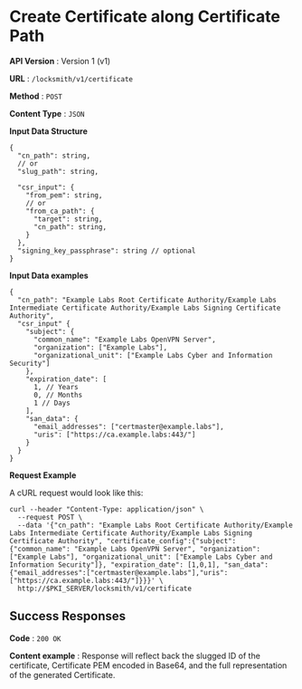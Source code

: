 # Create Certificate along Certificate Path

**API Version** : Version 1 (v1)

**URL** : `/locksmith/v1/certificate`

**Method** : `POST`

**Content Type** : `JSON`

**Input Data Structure**

```
{
  "cn_path": string,
  // or
  "slug_path": string,

  "csr_input": {
    "from_pem": string,
    // or
    "from_ca_path": {
      "target": string,
      "cn_path": string,
    }
  },
  "signing_key_passphrase": string // optional
}
```

**Input Data examples**

```
{
  "cn_path": "Example Labs Root Certificate Authority/Example Labs Intermediate Certificate Authority/Example Labs Signing Certificate Authority",
  "csr_input" {
    "subject": {
      "common_name": "Example Labs OpenVPN Server",
      "organization": ["Example Labs"],
      "organizational_unit": ["Example Labs Cyber and Information Security"]
    },
    "expiration_date": [
      1, // Years
      0, // Months
      1 // Days
    ],
    "san_data": {
      "email_addresses": ["certmaster@example.labs"],
      "uris": ["https://ca.example.labs:443/"]
    }
  }
}
```

**Request Example**

A cURL request would look like this:

```
curl --header "Content-Type: application/json" \
  --request POST \
  --data '{"cn_path": "Example Labs Root Certificate Authority/Example Labs Intermediate Certificate Authority/Example Labs Signing Certificate Authority", "certificate_config":{"subject": {"common_name": "Example Labs OpenVPN Server", "organization": ["Example Labs"], "organizational_unit": ["Example Labs Cyber and Information Security"]}, "expiration_date": [1,0,1], "san_data": {"email_addresses":["certmaster@example.labs"],"uris":["https://ca.example.labs:443/"]}}}' \
  http://$PKI_SERVER/locksmith/v1/certificate
```

## Success Responses

**Code** : `200 OK`

**Content example** : Response will reflect back the slugged ID of the certificate, Certificate PEM encoded in Base64, and the full representation of the generated Certificate.

```json

```
